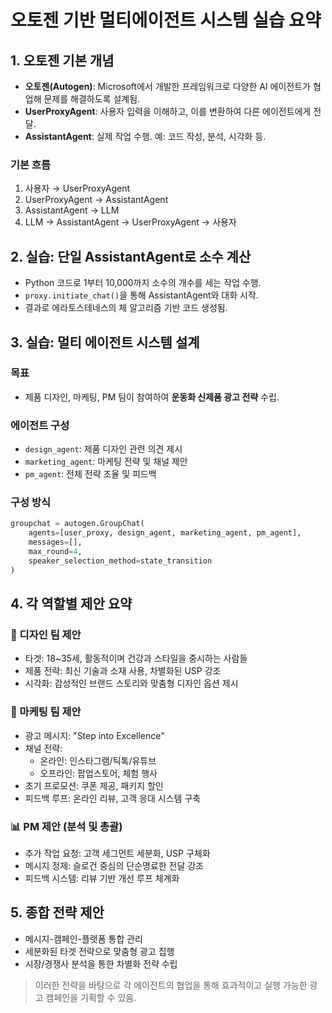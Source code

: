 
# 오토젠 기반 멀티에이전트 시스템 실습 요약

## 1. 오토젠 기본 개념

- **오토젠(Autogen)**: Microsoft에서 개발한 프레임워크로 다양한 AI 에이전트가 협업해 문제를 해결하도록 설계됨.
- **UserProxyAgent**: 사용자 입력을 이해하고, 이를 변환하여 다른 에이전트에게 전달.
- **AssistantAgent**: 실제 작업 수행. 예: 코드 작성, 분석, 시각화 등.

### 기본 흐름
1. 사용자 → UserProxyAgent
2. UserProxyAgent → AssistantAgent
3. AssistantAgent → LLM
4. LLM → AssistantAgent → UserProxyAgent → 사용자

## 2. 실습: 단일 AssistantAgent로 소수 계산

- Python 코드로 1부터 10,000까지 소수의 개수를 세는 작업 수행.
- `proxy.initiate_chat()`을 통해 AssistantAgent와 대화 시작.
- 결과로 에라토스테네스의 체 알고리즘 기반 코드 생성됨.

## 3. 실습: 멀티 에이전트 시스템 설계

### 목표
- 제품 디자인, 마케팅, PM 팀이 참여하여 **운동화 신제품 광고 전략** 수립.

### 에이전트 구성
- `design_agent`: 제품 디자인 관련 의견 제시
- `marketing_agent`: 마케팅 전략 및 채널 제안
- `pm_agent`: 전체 전략 조율 및 피드백

### 구성 방식
```python
groupchat = autogen.GroupChat(
    agents=[user_proxy, design_agent, marketing_agent, pm_agent],
    messages=[],
    max_round=4,
    speaker_selection_method=state_transition
)
```

## 4. 각 역할별 제안 요약

### 🔧 디자인 팀 제안
- 타겟: 18~35세, 활동적이며 건강과 스타일을 중시하는 사람들
- 제품 전략: 최신 기술과 소재 사용, 차별화된 USP 강조
- 시각화: 감성적인 브랜드 스토리와 맞춤형 디자인 옵션 제시

### 📢 마케팅 팀 제안
- 광고 메시지: "Step into Excellence"
- 채널 전략:
  - 온라인: 인스타그램/틱톡/유튜브
  - 오프라인: 팝업스토어, 체험 행사
- 초기 프로모션: 쿠폰 제공, 패키지 할인
- 피드백 루프: 온라인 리뷰, 고객 응대 시스템 구축

### 📊 PM 제안 (분석 및 총괄)
- 추가 작업 요청: 고객 세그먼트 세분화, USP 구체화
- 메시지 정제: 슬로건 중심의 단순명료한 전달 강조
- 피드백 시스템: 리뷰 기반 개선 루프 체계화

## 5. 종합 전략 제안

- 메시지-캠페인-플랫폼 통합 관리
- 세분화된 타겟 전략으로 맞춤형 광고 집행
- 시장/경쟁사 분석을 통한 차별화 전략 수립

> 이러한 전략을 바탕으로 각 에이전트의 협업을 통해 효과적이고 실행 가능한 광고 캠페인을 기획할 수 있음.
